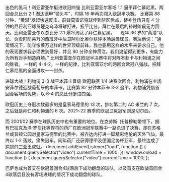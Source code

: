 出色的黑马！利亚雷亚尔挺进欧冠四强
比利亚雷亚尔客场 1:1 逼平拜仁慕尼黑，两回合总比分 2:1 淘汰德甲“领头羊”，时隔 16 年再次闯入欧冠半决赛。
比赛第 88 分钟，“黄潜”发起快速反击，前锋莫雷诺将球传到禁区后点，替补登场只有 4 分钟的尼日利亚球员楚克乌泽将球打进，扳平比分。拜仁在最后的补时阶段无力回天。比利亚雷亚尔以总比分 2:1 爆冷淘汰了拜仁慕尼黑。
　现年 36 岁的“黄潜”队长、负责盯防莱万的西班牙中后卫阿尔比奥尔获评本场最佳球员。赛后他说：“通常情况下，防守像莱万这样的世界顶级前锋，我也要用这样的水平来要求自己。他的表现要求我必须做到最好，并且 90 分钟全神贯注。我们渴望得到更多，有能力为所有对手制造麻烦。”
比利亚雷亚尔在欧冠半决赛中将对阵本菲卡与利物浦之间的胜者。
一样的 4-4-2，一样的纪律，比利亚雷亚尔的两回合欧冠八强战，把拜仁慕尼黑的全面进攻一一封杀。

进球大战！利物浦 3-3 战平本菲卡晋级
欧冠联赛 1/4 决赛次回合，利物浦在主场安菲尔德迎战葡萄牙的本菲卡。比赛第 82 分钟本菲卡 3-3 追平，利物浦凭借首回合客场的优势，以 6-4 的总比分挺进四强。

欧冠历史上夺冠次数最多的是皇家马德里的 13 次，排名第二的 AC 米兰的 7 次，之后就是拜仁和利物浦的 6 次。2021~22 赛季的欧冠卫冕冠军则是切尔西。

而 2001/02 赛季在球队历史中也有重要的地位。在克劳斯· 托普穆勒带领下，拥有巴拉克及泽·罗伯托等悍将的药厂在欧洲冠军联赛中一路杀进了决赛，却在苏格兰咸普顿公园对皇家马德里的比赛中，被齐达内打进一脚精彩绝伦的天外飞仙，最终以 1-2 落败，痛失冠军。同年药厂还获得德甲及德国足协杯亚军，最终达成了尴尬的三亚王成就。
document.addEventListener("load", function () {
document.querySelector("video").currentTime = 1000;
});
window.onload = function () {
document.querySelector("video").currentTime = 1000;
};

巴萨也成为首支在欧冠首回合4球落后下成功翻盘的球队，以及首支在欧战首回合4球落后且没有客场进球的情况下成功翻盘的球队。
